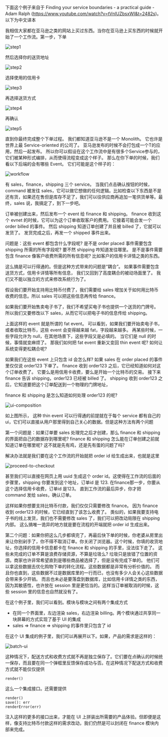 下面这个例子来自于 Finding your service boundaries - a practical guide - Adam Ralph (https://www.youtube.com/watch?v=tVnIUZbsxWI&t=2482s)。
以下为中文译本

我相信大家都在亚马逊之类的网站上买过东西。当你在亚马逊上买东西的时候就开始了一个工作流。第一步，下单

![step1](./step1.png)

然后选择你的送货地址

![step2](./step2.png)

选择使用的信用卡

![step3](./step3.png)

再选择送货方式

![step4](./step4.png)

再确认

![step5](./step5.png)

直到你最终完成整个下单过程。
我们都知道亚马逊不是一个 Monolith。
它也许是世界上最 Service-oriented 的公司了。
亚马逊发布的时候不会打包成一个T的应用，然后一起发布。
所以你可以假设在这个工作流中是有很多个Service参与的，它们被某种形式编排，从而使得流程变成这个样子。
那么在你下单的时候，我们看以下后端的会有哪些 Event。
它们可能是这个样子的：

![workflow](./workflow.drawio.svg)

有 sales，finance，shipping 三个 service。
当我们点击确认按钮的时候，command 被发往 sales，它可以做它想做的任何逻辑。比如检查以下东西是不是还有货，如果还在售但是库存不足了，我们可以往供应商再追加一笔供货单等。最终，sales 说，我搞定了，到下一步吧。

订单被创建出来，然后发布一个 event 给 finance 和 shipping。
finance 收到这个 evnet 的时候，它可以为这个订单收取客户的费用。
它接着可能会发一个 order billed 的事件。
然后 shipping 知道订单创建了并且被 billed 了，它就可以发货了。
发货完成之后，再发一个 shipped 事件出来。

问题是：这些 event 都包含什么字段呢? 是不是 order placed 事件需要包含 shipping 所需的所有字段呢? 要不然 shipping 咋知道发往哪里。
是不是事件需要包含 finance 像客户收费所需的所有信息呢? 比如客户的信用卡详情之类的东西。

这么搞是可以行得通的。但是这种方式带来的问题是“耦合”。
如果事件需要包含送货方式，信用卡详情等所有信息，
我们又回到了高度耦合的被动场面里了。
我们又不能以独立的方式来修改系统行为了。

假设我们要开始支持用比特币付费了，我们需要给 sales 增加关于如何用比特币收费的信息。所以 sales 可以把这些信息再传给 finance。

如果我们要开始售卖电子书了，我们不希望买电子书也提供一个送货的门牌号。
所以我们又要修改以下 sales，从而它可以把电子书的信息传给 shipping。

上面这样的 event 就是所谓的 fat event。
可以看到，如果我们要开始卖电子书，或者收取比特币，这些 event 会变得越来越 fat，字段越来越多。
再某些时候，一些字段允许为 null，在其他场景下，这些字段又是必填的。
当它们是 null 的时候，事情就变麻烦了。
那我们如何把 fat event 重新又变回 thin event 呢? 如何让系统变得更松耦合呢?

如果我们在这些 event 上只包含 id 会怎么样?
如果 sales 在 order placed 的事件里仅仅说 order123 下单了。
finance 收到 order123 之后，它已经知道如何对这个订单收费了。
它要么是用信用卡收费，要么是开始一个比特币的交易。
接下来 finance 告诉 shipping，order123 已经被 billed 了。
shipping 收到 order123 之后，它知道要把这个订单配送到一个物理的门牌地址，

finance 和 shipping 是怎么知道如何处理 order123 的呢?

![ui-composition](./ui-composition.png)

如上图所示，
这种 thin event 可以行得通的前提就在于每个 service 都有自己的 ui，它们可以直接从用户那里得到自己关心的数据。但是这种方法有两个问题

第一个问题是：如果订单要 sales 处理完之后才创建，那么 finance 和 shipping 的界面把自己的数据存到哪里呢? finance 和 shipping 怎么能在订单创建之前就知道订单在哪里呢? 这不就是先有鸡，还是先有蛋的问题了吗?

解决办法就是我们要在这个工作流的开始就把 order id 给生成出来，也就是这里

![proceed-to-checkout](./proceed-to-checkout.png)

甚至我们可以直接在网页上用 uuid 生成这个 order id。这使得在工作流的后面的步骤里，shipping 你要发到这个地址，订单id 是 123.
在finance那一步，你要从这个选择信用卡收费，订单id 是123。
直到工作流的最后异步，你才把 command 发给 sales，确认订单。

这样如果你想要支持比特币付款，我们仅仅只需要修改 finance。
因为 finance 收到 order123 的时候，它已经直到了该怎么收费了。
类似的，如果我要支持电子书的线上发货，我们也不需要修改 sales 了，我们可以把改动局限在 shipping 内部。
这么搞唯一诡异的地方就是要在流程的开端就把 order id 生成出来。

第二个问题：如果你把这么几步都填完了，再最后快下单的时候，你老婆从房里出来让你别剁手了，你不得不取消订单。你关闭了浏览器。这个时候，你填的收货地址，你选择的信用卡信息都卡在 finance 和 shipping 的手里，没法往下走了。
这些未完成的订单不算是浪费存储资源，不算是垃圾么?
垃圾只是放错了位置的资源。商家也许非常希望直到是哪些商品被选择了，但是没有完成下单的。
他们可以拿这些数据去优化购物下单的转化流程。这些数据都是非常有分析价值的。
而且你也直到，这些数据不过是数据库里的一行而已，也没有多少人会关心这些数据会带来多少开销。
而且也未必是要落盘到数据库，比如信用卡详情之类的东西，因为其敏感性，也许放在 session 里是更恰当的。这样当订单被取消的时候，这些 session 里的信息也自然就没有了。

在这个例子里，我们可以看到。模块与模块之间有两个集成方式

* 在同一个界面里，左边渲染 sales，右边渲染 billing。两个模块通过共享同一块屏幕的方式实现了基于 UI 的集成
* sales => finance => shipping 的事件里只包含了 id

在这个 UI 集成的例子里，我们可以再展开以下。如果，产品的需求是这样的：

![batch-ui](./batch-ui.drawio.svg)

这种情况下，配送方式和收费方式就不再是独立保存了。它们要在点确认的时候统一保存，而且要在同一个弹框里反馈保存成功与否。在这种情况下配送方式和收费方式就不能仅仅提供

```
render()
```

这么一个集成接口。还需要提供

```
render()
save(): err
renderError(err)
```

注入这样的更多的接口出来，才能在 UI 上拼装出所需要的产品体验。但即便是这样，像支持比特币付款这样的需求改动，我们仍然是可以封闭在 finance 模块内部来完成。